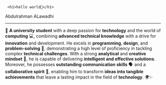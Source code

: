 ```
 <h1>hello world👋</h1>

```

Abdulrahman ALawadhi <hr>
🚀 **A university student** with a deep passion for **technology** and the world of **computing** 💻, combining **advanced technical knowledge** with a drive for **innovation** and development. He excels in **programming**, **design**, and **problem-solving** 🧩, demonstrating a high level of proficiency in tackling complex **technical challenges**. With a strong **analytical** and **creative mindset** 🧠, he is capable of delivering **intelligent and effective solutions**. Moreover, he possesses **outstanding communication skills** 🗣️ and a **collaborative spirit** 🤝, enabling him to transform **ideas into tangible achievements** that leave a lasting impact in the field of **technology**. 🌍✨
